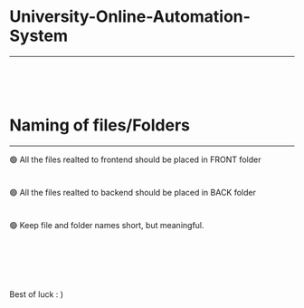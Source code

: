# University-Online-Automation-System
-----------------------------------------



<br />
<br />
<br /> 


#  Naming of files/Folders
----------------------------------------------------------------------
🟢  All the files realted to frontend should be placed in FRONT folder
<br />
<br />
<br /> 
🟢  All the files realted to backend should be placed in BACK folder
<br />
<br />
<br /> 
🟢  Keep file and folder names short, but meaningful.
<br />
<br />
<br /> 

<br />
<br />
<br /> 
 Best of luck : )
 
 
 
